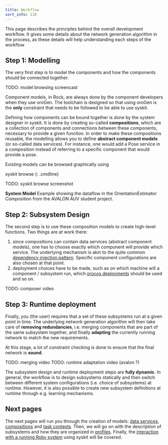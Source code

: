 ```yaml
---
title: Workflow
sort_info: 110
---
```


This page describes the principles behind the overall development workflow. It
gives some details about the network generation algorithm in the process, as
these details will help understanding each steps of the workflow

Step 1: Modelling
-----------------
The very first step is to model the components and how the components should be
connected together.

TODO: model browsing screencast

Component models, in Rock, are always done by the component developers when they
use oroGen. The toolchain is designed so that using oroGen is the __only__
constraint that needs to be followed to be able to use syskit.

Defining how components can be bound together is done by the system designer in
syskit. It is done by creating so-called __compositions__, which are a
collection of components and connections between these components, necessary to
provide a given function. In order to make these compositions reusable, the
modelling allows you to define __abstract component models__ (or so-called data
services). For instance, one would add a Pose service in a composition instead
of referring to a specific component that would provide a pose.

Existing models can be browsed graphically using

syskit browse
{: .cmdline}

TODO: syskit browse screenshot

**System Model**
Example showing the dataflow in the OrientationEstimator Composition from the AVALON AUV student project.

Step 2: Subsystem Design
------------------------
The second step is to use these composition models to create high-level
functions. Two things are at work there:

1. since compositions can contain data services (abstract component models),
   one has to choose exactly which component will provide which service. The
   underlying mechanism is akin to the quite common [dependency injection
   pattern](http://en.wikipedia.org/wiki/Dependency_injection). Specific
   component configurations are also chosen at that point.
2. deployment choices have to be made, such as on which machine will a component
   / subsystem run, which [orocos deployments](../orogen/deployment.html) should
   be used and so on.

TODO: composer video

Step 3: Runtime deployment
--------------------------
Finally, you (the user) requires that a set of these subsystems run at a given
point in time. The underlying network generation algorithm will then take care
of __removing redundancies__, i.e. merging components that are part of the same
subsystem together, and finally __adapting__ the currently running network to
match the new requirements.

At this stage, a lot of constraint checking is done to ensure that the final
network is __sound__.

TODO: merging video
TODO: runtime adaptation video (avalon ?)

The subsystem design and runtime deployment steps are __fully dynamic__. In
general, the workflow is to design subsystems statically and then switch
between different system configurations (i.e. choice of subsystems) at runtime.
However, it is also possible to create new subsystem definitions at runtime
through e.g. learning mechanisms.

Next pages
----------
The next pages will run you through the creation of models: [data
services](data_services.html), [compositions](compositions.html) and [task
contexts](task_contexts.html). Then, we will go on with the description of
subsystems and how they are organized in [profiles](profiles.html). Finally, the
[interaction with a running Roby system](interaction.html) using syskit will be
covered.

